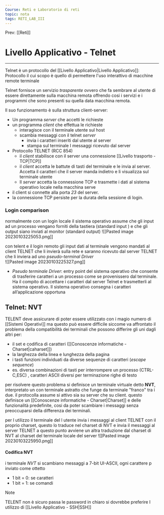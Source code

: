```yaml
---
Course: Reti e Laboratorio di reti
topic: nota
tags: RETI_LAB_III
---
```


Prev: [[Reti]]

# Livello Applicativo - Telnet
---
Telnet è un protocollo del [[Livello Applicativo|Livello Applicativo]]: Protocollo il cui scopo è quello di permettere l'uso interattivo di macchine remote terminale 

Telnet fornisce un servizio _trasparente_ ovvero che fa sembrare al utente di essere direttamente sulla macchina remota offrendo cosi i servizi e i programmi che sono presenti su quella data macchina remota. 

Il suo funzionamento è sulla struttura client-server:
- Un programma _server_ che accetti le richieste
- un programma _client_ che effettua le richieste 
	- interagisce con il terminale utente sul host
	- scambia messaggi con il telnet _server_
		- invia i caratteri inseriti dal utente al server
		- stampa sul terminale I messaggi ricevuto dal server 
- Protocollo TELNET (RCC 854)
	- il _client_ stabilisce con il server una connessione [[Livello trasporto - TCP|TCP]]
	- il _client_ accetta le battute di tasti del terminale e le invia al server. Accetta il caratteri che il server manda indietro e li visualizza sul terminale utente
	- Il _server_ accetta la connessione TCP e trasmette i dati al sistema operativo locale nella macchina serve
- il client si connette alla porta _23_ del server. 
- la connessione TCP persiste per la durata della sessione di login. 
### Login comparison
normalmente con un login locale il sistema operativo assume che gli input  ad un processo vengano forniti della tastiera (standard input ) e che gli output siano inviati al monitor (standard output) 
![[Pasted image 20230103225053.png]]

con telent e il login remoto gli input  dati al terminale vengono mandati al client TELNET che li invierà sulla rete e saranno ricevuto dal server TELNET che li inviera ad uno _pseudo-terminal Driver_  
![[Pasted image 20230103225327.png]]
- _Pseudo terminale Driver_: entry point del sistema operativo che consente di trasferire caratteri a un processo come se provenissero dal terminale. Ha il compito di accettare i caratteri dal server Telnet e trasmetterli al sistema operativo. Il sistema operativo consegna i caratteri all’applicazione opportuna

## Telnet: NVT
TELENT deve assicurare di poter essere utilizzato con i magio numero di [[Sistemi Operativi]] ma questo può essere difficile siccome va affrontato il problema della compatibilità dei  terminali che possono differire gli uni dagli altri per:
- il set e codifica di caratteri ([[Conoscenze informatiche - Charset|caharset]])
- la larghezza della linea e lunghezza della pagina
- i tasti funzioni individuati da diverse sequenze di caratteri (_escape sequence_)
- es. diversa combinazioni di tasti per interrompere un processo (CTRL-C,ESC) , caratteri ASCII diversi per terminazione righe di testo

per risolvere questo problema  si definisce un terminale virtuale detto __NVT__, interpretato un con terminale astratto che funge da terminale "franco" tra i due.  il protocolla assume si attivo sia su server che su client. questo definisce un [[Conoscenze informatiche - Charset|Charset]] e delle funzionalità predefinite, cosi da poter scambiare i messaggi senza preoccuparsi della differenza dei terminali.  

per l utilizzo il terminale del l utente invia i messaggi al client TELNET  con il proprio charset, questo lo traduce nel charset di NVT e invia il messaggi al server TELNET a questo punto avviene un altra traduzione dal charset di  NVT al charset del terminale locale del server
![[Pasted image 20230103225950.png]]

#### Codifica NVT
i terminale _NVT_ si scambiano messaggi a 7-bit UI-ASCII, ogni carattere p inviato come ottetto
- 1 bit = 0: se caratteri
- 1 bit = 1: se comandi


>[!note]
>TELENT non è sicuro passa le password in chiaro si dovrebbe preferire l utilizzo di [[Livello Applicativo - SSH|SSH]]


